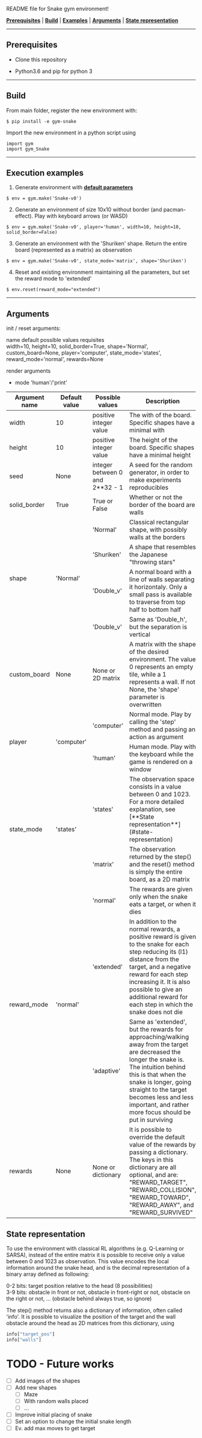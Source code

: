 README file for Snake gym environment!




[**Prerequisites**](#prerequisites) | [**Build**](#build) | [**Examples**](#execution-examples) | [**Arguments**](#arguments) | [**State representation**](#state-representation)

___

##  Prerequisites


* Clone this repository

* Python3.6 and pip for python 3

___

## Build

From main folder, register the new environment with:

```
$ pip install -e gym-snake
```

Import the new environment in a python script using

```
import gym
import gym_Snake
```
___

## Execution examples

1. Generate environment with [**default parameters**](#arguments)
```
$ env = gym.make('Snake-v0')
```

2. Generate an environment of size 10x10 without border (and pacman-effect). Play with keyboard arrows (or WASD)
```
$ env = gym.make('Snake-v0', player='human', width=10, height=10, solid_border=False)
```

3. Generate an environment with the 'Shuriken' shape. Return the entire board (represented as a matrix) as observation
```
$ env = gym.make('Snake-v0', state_mode='matrix', shape='Shuriken')
```

4. Reset and existing environment maintaining all the parameters, but set the reward mode to 'extended'
```
$ env.reset(reward_mode="extended")
```
___

## Arguments


init / reset arguments:

name     default     possible values          requisites  
width=10, height=10, solid_border=True, shape='Normal', custom_board=None, player='computer', state_mode='states', reward_mode='normal', rewards=None

render arguments
- mode       'human'/'print'



<table>
    <thead>
        <tr>
            <th>Argument name</th>
            <th>Default value</th>
            <th>Possible values</th>
            <th>Description</th>
        </tr>
    </thead>
    <tbody>
        <tr>
            <td>width</td>
            <td>10</td>
            <td>positive integer value</td>
            <td>The with of the board. Specific shapes have a minimal with</td>
        </tr>
        <tr>
            <td>height</td>
            <td>10</td>
            <td>positive integer value</td>
            <td>The height of the board. Specific shapes have a minimal height</td>
        </tr>
        <tr>
            <td>seed</td>
            <td>None</td>
            <td>integer between 0 and 2**32 - 1</td>
            <td>A seed for the random generator, in order to make experiments reproducibles</td>
        </tr>
        <tr>
            <td>solid_border</td>
            <td>True</td>
            <td>True or False</td>
            <td>Whether or not the border of the board are walls</td>
        </tr>
        <tr>
          <td rowspan=4>shape</td>
          <td rowspan=4>'Normal'</td>
          <td>'Normal'</td>
          <td>Classical rectangular shape, with possibly walls at the borders</td>
        </tr>
        <tr>
          <td>'Shuriken'</td>
          <td>A shape that resembles the Japanese "throwing stars"</td>
        </tr>
        <tr>
          <td>'Double_v'</td>
          <td>A normal board with a line of walls separating it horizontaly. Only a small pass is available to traverse from top half to bottom half</td>
        </tr>
        <tr>
          <td>'Double_v'</td>
          <td>Same as 'Double_h', but the separation is vertical</td>
        </tr>
        <tr>
            <td>custom_board</td>
            <td>None</td>
            <td>None or 2D matrix</td>
            <td>A matrix with the shape of the desired environment. The value 0 represents an empty tile, while a 1 represents a wall. If not None, the 'shape' parameter is overwritten</td>
        </tr>
        <tr>
            <td rowspan=2>player</td>
            <td rowspan=2>'computer'</td>
            <td>'computer'</td>
            <td>Normal mode. Play by calling the 'step' method and passing an action as argument</td>
        </tr>
        <tr>
            <td>'human'</td>
            <td>Human mode. Play with the keyboard while the game is rendered on a window</td>
        </tr>
        <tr>
            <td rowspan=2>state_mode</td>
            <td rowspan=2>'states'</td>
            <td>'states'</td>
            <td>The observation space consists in a value between 0 and 1023. For a more detailed explanation, see [**State representation**](#state-representation)</a></td>
        </tr>
        <tr>
            <td>'matrix'</td>
            <td>The observation returned by the step() and the reset() method is simply the entire board, as a 2D matrix</td>
        </tr>
        <tr>
            <td rowspan=3>reward_mode</td>
            <td rowspan=3>'normal'</td>
            <td>'normal'</td>
            <td>The rewards are given only when the snake eats a target, or when it dies</td>
        </tr>
        <tr>
            <td>'extended'</td>
            <td>In addition to the normal rewards, a positive reward is given to the snake for each step reducing its (l1) distance from the target, and a negative reward for each step increasing it. It is also possible to give an additional reward for each step in which the snake does not die</td>
        </tr>
        <tr>
            <td>'adaptive'</td>
            <td>Same as 'extended', but the rewards for approaching/walking away from the target are decreased the longer the snake is. The intuition behind this is that when the snake is longer, going straight to the target becomes less and less important, and rather more focus should be put in surviving</td>
        </tr>
        <tr>
            <td>rewards</td>
            <td>None</td>
            <td>None or dictionary</td>
            <td>It is possible to override the default value of the rewards by passing a dictionary. The keys in this dictionary are all optional, and are: "REWARD_TARGET", "REWARD_COLLISION", "REWARD_TOWARD", "REWARD_AWAY", and "REWARD_SURVIVED"</td>
        </tr>
    </tbody>
</table>


## State representation

To use the environment with classical RL algorithms (e.g. Q-Learning or SARSA), instead of the entire matrix it is possible to receive only a value between 0 and 1023 as observation. This value encodes the local information around the snake head, and is the decimal representation of a binary array defined as following:

0-2 bits: target position relative to the head (8 possibilities)  
3-9 bits: obstacle in front or not, obstacle in front-right or not, obstacle on the right or not, ... (obstacle behind always true, so ignore)

The step() method returns also a dictionary of information, often called 'info'. It is possible to visualize the position of the target and the wall obstacle around the head as 2D matrices from this dictionary, using

```python
info["target_pos"]
info["walls"]
```


# TODO - Future works

- [ ] Add images of the shapes
- [ ] Add new shapes
  - [ ] Maze
  - [ ] With random walls placed
  - [ ] ...
- [ ] Improve initial placing of snake
- [ ] Set an option to change the initial snake length
- [ ] Ev. add max moves to get target
